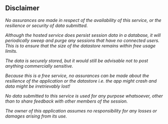## Disclaimer
_No assurances are made in respect of the availability of this service, or the resilience or security of data submitted._

_Although the hosted service does persist session data in a database, it will periodically sweep and purge any sessions that have no connected users. This is to ensure that the size of the datastore remains within free usage limits._

_The data is securely stored, but it would still be advisable not to post anything commercially sensitive._

_Because this is a free service, no assurances can be made about the resilience of the application or the datastore i.e. the app might crash and data might be irretrievably lost!_

_No data submitted to this service is used for any purpose whatsoever, other than to share feedback with other members of the session._

_The owner of this application assumes no responsibility for any losses or damages arising from its use._
